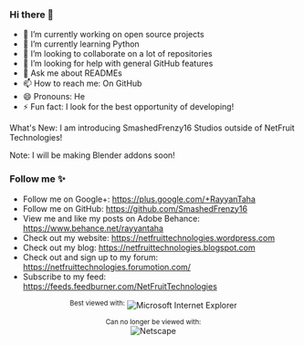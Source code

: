 ### Hi there 👋

<!--
**SmashedFrenzy16/SmashedFrenzy16** is a ✨ _special_ ✨ repository because its `README.md` (this file) appears on your GitHub profile.
-->

- 🔭 I’m currently working on open source projects
- 🌱 I’m currently learning Python
- 👯 I’m looking to collaborate on a lot of repositories
- 🤔 I’m looking for help with general GitHub features
- 💬 Ask me about READMEs
- 📫 How to reach me: On GitHub
- 😄 Pronouns: He
- ⚡ Fun fact: I look for the best opportunity of developing!

What's New: I am introducing SmashedFrenzy16 Studios outside of NetFruit Technologies!

Note: I will be making Blender addons soon!




### Follow me ✨

- Follow me on Google+: https://plus.google.com/+RayyanTaha
- Follow me on GitHub: https://github.com/SmashedFrenzy16
- View me and like my posts on Adobe Behance: https://www.behance.net/rayyantaha
- Check out my website: https://netfruittechnologies.wordpress.com
- Check out my blog: https://netfruittechnologies.blogspot.com
- Check out and sign up to my forum: https://netfruittechnologies.forumotion.com/
- Subscribe to my feed: https://feeds.feedburner.com/NetFruitTechnologies


<div align="center">
  
<sup>Best viewed with:</sup> ![Microsoft Internet Explorer](https://user-images.githubusercontent.com/282759/84683523-52f97980-af05-11ea-9da0-639e1c368536.gif)

<sup>Can no longer be viewed with:</sup><br />![Netscape](https://user-images.githubusercontent.com/68993968/113916671-27b78200-97d8-11eb-9496-1c45ce25568e.gif)
</div>


